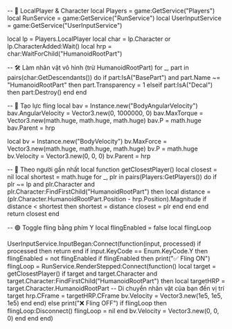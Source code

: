 -- 👤 LocalPlayer & Character
local Players = game:GetService("Players")
local RunService = game:GetService("RunService")
local UserInputService = game:GetService("UserInputService")

local lp = Players.LocalPlayer
local char = lp.Character or lp.CharacterAdded:Wait()
local hrp = char:WaitForChild("HumanoidRootPart")

-- 🛠️ Làm nhân vật vô hình (trừ HumanoidRootPart)
for _, part in pairs(char:GetDescendants()) do
	if part:IsA("BasePart") and part.Name ~= "HumanoidRootPart" then
		part.Transparency = 1
	elseif part:IsA("Decal") then
		part:Destroy()
	end
end

-- 📌 Tạo lực fling
local bav = Instance.new("BodyAngularVelocity")
bav.AngularVelocity = Vector3.new(0, 1000000, 0)
bav.MaxTorque = Vector3.new(math.huge, math.huge, math.huge)
bav.P = math.huge
bav.Parent = hrp

local bv = Instance.new("BodyVelocity")
bv.MaxForce = Vector3.new(math.huge, math.huge, math.huge)
bv.P = math.huge
bv.Velocity = Vector3.new(0, 0, 0)
bv.Parent = hrp

-- 🔄 Theo người gần nhất
local function getClosestPlayer()
	local closest = nil
	local shortest = math.huge
	for _, plr in pairs(Players:GetPlayers()) do
		if plr ~= lp and plr.Character and plr.Character:FindFirstChild("HumanoidRootPart") then
			local distance = (plr.Character.HumanoidRootPart.Position - hrp.Position).Magnitude
			if distance < shortest then
				shortest = distance
				closest = plr
			end
		end
	end
	return closest
end

-- 🟢 Toggle fling bằng phím Y
local flingEnabled = false
local flingLoop

UserInputService.InputBegan:Connect(function(input, processed)
	if processed then return end
	if input.KeyCode == Enum.KeyCode.Y then
		flingEnabled = not flingEnabled
		if flingEnabled then
			print("✅ Fling ON")
			flingLoop = RunService.RenderStepped:Connect(function()
				local target = getClosestPlayer()
				if target and target.Character and target.Character:FindFirstChild("HumanoidRootPart") then
					local targetHRP = target.Character.HumanoidRootPart
					-- Di chuyển nhân vật của bạn đến vị trí target
					hrp.CFrame = targetHRP.CFrame
					bv.Velocity = Vector3.new(1e5, 1e5, 1e5)
				end
			end)
		else
			print("❌ Fling OFF")
			if flingLoop then
				flingLoop:Disconnect()
				flingLoop = nil
			end
			bv.Velocity = Vector3.new(0, 0, 0)
		end
	end
end)

